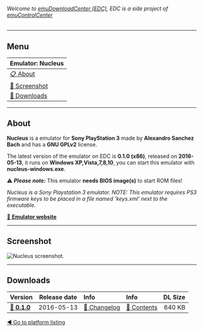 ###### Welcome to [emuDownloadCenter (EDC)](https://github.com/PhoenixInteractiveNL/emuDownloadCenter/wiki/), EDC is a side project of [emuControlCenter](https://github.com/PhoenixInteractiveNL/emuControlCenter/wiki/)
***
## Menu
| **Emulator: Nucleus** |
|:---------|
| [:clipboard: About](#about) |
| [:sunrise: Screenshot](#screenshot) |
| [:floppy_disk: Downloads](#downloads) |
***
## About
**Nucleus** is a emulator for **Sony PlayStation 3** made by **Alexandro Sanchez Bach** and has a **GNU GPLv2** license.

The latest version of the emulator on EDC is **0.1.0 (x86)**, released on **2016-05-13**, it runs on **Windows XP,Vista,7,8,10**, you can start this emulator with **nucleus-windows.exe**.

:warning: _**Please note:**_ This emulator **needs BIOS image(s)** to start ROM files!

_Nucleus is a Sony Playstation 3 emulator. NOTE: This emulator requires PS3 firmware keys to be placed in a file named 'keys.xml' next to the executable._

[:link: **Emulator website**](http://github.com/AlexAltea/nucleus/releases)
***
## Screenshot
![](https://raw.githubusercontent.com/PhoenixInteractiveNL/emuDownloadCenter/master/hooks/nucleus/screen.jpg "Nucleus screenshot.")
***
## Downloads
| Version  | Release date  | Info       | Info       | DL Size    |
|:---------|:-------------:|:-----------|:-----------|-----------:|
| [:floppy_disk: **0.1.0**](https://github.com/PhoenixInteractiveNL/edc-repo0006/raw/master/nucleus/0.1.0.7z) | 2016-05-13 | [:page_facing_up: Changelog](https://github.com/PhoenixInteractiveNL/edc-repo0006/blob/master/nucleus/0.1.0_changelog.txt) | [:mag_right: Contents](https://github.com/PhoenixInteractiveNL/edc-repo0006/blob/master/nucleus/0.1.0_contents.txt) | 640 KB |

[:arrow_backward: Go to platform listing](https://github.com/PhoenixInteractiveNL/emuDownloadCenter/wiki/EDC-Platform-List)
